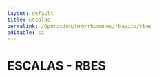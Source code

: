 ```yaml
---
layout: default
title: Escalas
permalink: /Operacion/hrm/rhumanos/rbasica/rbes
editable: si
---
```


# ESCALAS - RBES  

